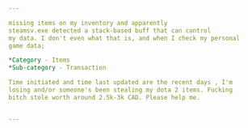 ```yaml
---

missing items on my inventory and apparently
steamsv.exe detected a stack-based buff that can control 
my data. I don't even what that is, and when I check my personal
game data;

*Category - Items
*Sub-category - Transaction 

Time initiated and time last updated are the recent days , I'm 
losing and/or someone's been stealing my dota 2 items. Fucking
bitch stole worth around 2.5k-3k CAD. Please help me.


---
```

